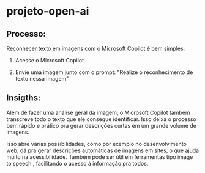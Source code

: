 # projeto-open-ai

## Processo:
Reconhecer texto em imagens com o Microsoft Copilot é bem simples:

1. Acesse o Microsoft Copilot

2. Envie uma imagem junto com o prompt: "Realize o reconhecimento de texto nessa imagem"

## Insigths:
Além de fazer uma análise geral da imagem, o Microsoft Copilot também transcreve todo o texto que ele consegue identificar. Isso deixa o processo bem rápido e prático pra gerar descrições curtas em um grande volume de imagens.

Isso abre várias possibilidades, como por exemplo no desenvolvimento web, dá pra gerar descrições automáticas de imagens em sites, o que ajuda muito na acessibilidade. Também pode ser útil em ferramentas tipo image to speech , facilitando o acesso à informação pra todos.
